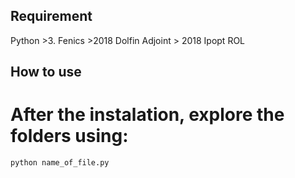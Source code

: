 ## Requirement
Python >3.
Fenics >2018
Dolfin Adjoint > 2018
Ipopt
ROL

## How to use
# After the instalation, explore the folders using:
```python name_of_file.py```
